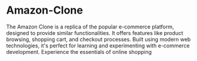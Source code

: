 # Amazon-Clone
The Amazon Clone is a replica of the popular e-commerce platform, designed to provide similar functionalities. It offers features like product browsing, shopping cart, and checkout processes. Built using modern web technologies, it's perfect for learning and experimenting with e-commerce development. Experience the essentials of online shopping
